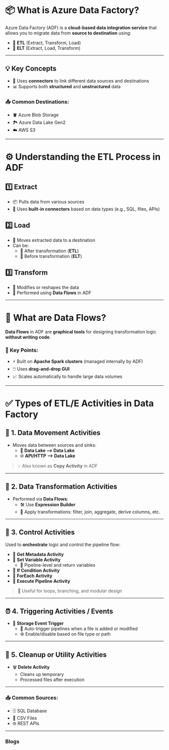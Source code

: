 # 📦 What is Azure Data Factory?

Azure Data Factory (ADF) is a **cloud-based data integration service** that allows you to migrate data from **source to destination** using:

- 🔄 **ETL** (Extract, Transform, Load)  
- 🔁 **ELT** (Extract, Load, Transform)  

---

## 💡 Key Concepts

- 🔌 Uses **connectors** to link different data sources and destinations  
- 📊 Supports both **structured** and **unstructured** data  



### 📤 Common Destinations:
- 🪣 Azure Blob Storage  
- 🏞️ Azure Data Lake Gen2  
- ☁️ AWS S3  

---

# ⚙️ Understanding the ETL Process in ADF

## 1️⃣ Extract
- 📦 Pulls data from various sources  
- 🔌 Uses **built-in connectors** based on data types (e.g., SQL, files, APIs)  

## 2️⃣ Load
- 🚛 Moves extracted data to a destination  
- Can be:  
  - 🔄 After transformation (**ETL**)  
  - 🧊 Before transformation (**ELT**)  

## 3️⃣ Transform
- 🧬 Modifies or reshapes the data  
- 🔧 Performed using **Data Flows** in ADF  

---

# 🔀 What are Data Flows?

**Data Flows** in ADF are **graphical tools** for designing transformation logic **without writing code**.

### 📝 Key Points:
- ⚡ Built on **Apache Spark clusters** (managed internally by ADF)  
- 🖱️ Uses **drag-and-drop GUI**  
- 📈 Scales automatically to handle large data volumes  

---

# ✅ Types of ETL/E Activities in Data Factory

## 🚚 1. Data Movement Activities
- Moves data between sources and sinks:  
  - 🔄 **Data Lake ⟶ Data Lake**  
  - 🌐 **API/HTTP ⟶ Data Lake**  

> 💡 Also known as **Copy Activity** in ADF

---

## 🔧 2. Data Transformation Activities
- Performed via **Data Flows**:  
  - 🛠️ Use **Expression Builder**  
  - 🧪 Apply transformations: filter, join, aggregate, derive columns, etc.

---

## 🧠 3. Control Activities
Used to **orchestrate** logic and control the pipeline flow:

- 🧾 **Get Metadata Activity**  
- 🧮 **Set Variable Activity**  
  - 🪪 Pipeline-level and return variables  
- 🔀 **If Condition Activity**  
- 🔁 **ForEach Activity**  
- 📂 **Execute Pipeline Activity**  

> 🧩 Useful for loops, branching, and modular design

---

## ⏰ 4. Triggering Activities / Events
- 🧲 **Storage Event Trigger**  
  - 🚨 Auto-trigger pipelines when a file is added or modified  
  - ⚙️ Enable/disable based on file type or path  

---

## 🧹 5. Cleanup or Utility Activities
- 🗑️ **Delete Activity**  
  - Cleans up temporary
  - Processed files after execution  

---
### 📥 Common Sources:
- 🗄️ SQL Database  
- 📁 CSV Files  
- 🌐 REST APIs

---
### Blogs
